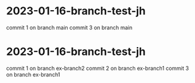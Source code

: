 

# 2023-01-16-branch-test-jh
commit 1 on branch main
commit 3 on branch main

# 2023-01-16-branch-test-jh
commit 1 on branch ex-branch2
commit 2 on branch ex-branch1
commit 3 on branch ex-branch1
